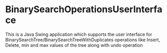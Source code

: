 # BinarySearchOperationsUserInterface
This is a Java Swing application which supports the user interface for BinarySearchTree/BinarySearchTreeWithDuplicates  operations like Insert, Delete,  min and max values of the tree along with undo operation

